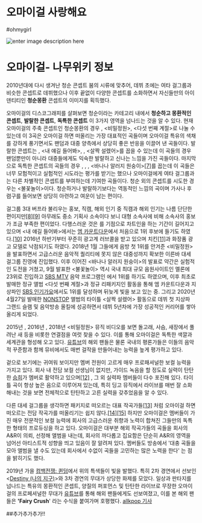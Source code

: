 # 오마이걸 사랑해요



#ohmygirl

![enter image description here](https://ww.namu.la/s/5dea38529d550aa394595ecb89633700ba812699bf300723b556dcf6f78ccc10a40d809073cc06dccc28f6e3a4a5249ddc00ea4f07569b9131a1732c7ec8691e5478df8a22f764e321daea5db8eeb7f4f0c8b6148b8ab1ccaddf8a759d5ffc303a6a821cc6eb57a12d9e6837f7aa4984)

# 오마이걸- 나무위키 정보

2010년대에 다시 생겨난 청순 콘셉트 붐의 시류에 맞추어, 데뷔 초에는 여타 걸그룹과 비슷한 콘셉트로 데뷔했으나 이후 끝없이 다양한 콘셉트를 소화하면서 자신들만의 아이덴티티인 **청순몽환** 콘셉트의 이미지를 획득했다.  

오마이걸의 디스코그래피를 살펴보면 청순이라는 카테고리 내에서 **청순하고 몽환적인 콘셉트**, **발랄한 콘셉트**, **독특한 콘셉트** 이 3가지 영역을 넘나드는 것을 알 수 있다. 현재 오마이걸의 주축 콘셉트인 청순몽환의 경우 <CLOSER>, <비밀정원>, <다섯 번째 계절>로 나눌 수 있는데 이 3곡은 오마이걸 하면 떠올리는 가장 대표적인 곡들이며 오마이걸 특유의 색채를 강하게 풍기면서도 팬덤과 대중 양측에서 상당히 좋은 반응을 이끌어 낸 곡들이다. 발랄한 콘셉트는 <CUPID>, <내 얘길 들어봐>, <BUNGEE>, <살짝 설렜어>를 꼽을 수 있는데 이 곡들의 경우 팬덤뿐만이 아니라 대중들에게도 익숙한 발랄하고 신나는 느낌을 가진 곡들이다. 마지막으로 독특한 콘셉트의 곡들의 경우 <LIAR LIAR>, <WINDY DAY>, <Coloring Book>, <바나나 알러지 원숭이>[[7]](https://namu.wiki/w/%EC%98%A4%EB%A7%88%EC%9D%B4%EA%B1%B8#fn-7)를 꼽는데 이 곡들은 너무 모험적이고 실험적인 시도라는 평가를 받기는 했으나 오마이걸에게 여타 걸그룹과는 다른 차별적인 콘셉트를 부여하는데 기여한 곡들이다. 청순 외의 콘셉트를 시도한 경우는 <불꽃놀이>이다. 청순하거나 발랄하기보다는 역동적인 느낌의 곡이며 가사나 후렴구를 들어보면 상당히 아련하고 여운이 남는 편이다.  

걸그룹 3대 버프라 불리우는 홍보, 직캠, 해외 인기 중 직캠과 해외 인기는 나름 단단한 편이지만[[8]](https://namu.wiki/w/%EC%98%A4%EB%A7%88%EC%9D%B4%EA%B1%B8#fn-8)[[9]](https://namu.wiki/w/%EC%98%A4%EB%A7%88%EC%9D%B4%EA%B1%B8#fn-9) 아무래도 중소 기획사 소속이다 보니 대형 소속사에 비해 소속사의 홍보가 조금 부족한 편이었다. 다행스러운 것은 <WINDY DAY>를 기점으로 차트인을 하는 기간이 길어지고 있으며 <내 얘길 들어봐>에서는 [엠 카운트다운](https://namu.wiki/w/%EC%97%A0%20%EC%B9%B4%EC%9A%B4%ED%8A%B8%EB%8B%A4%EC%9A%B4 "엠 카운트다운")에서 처음으로 1위 후보에 들기도 하였다.[[10]](https://namu.wiki/w/%EC%98%A4%EB%A7%88%EC%9D%B4%EA%B1%B8#fn-10) 2016년 하반기부터 꾸준히 광고계 러브콜을 받고 있으며 치킨[[11]](https://namu.wiki/w/%EC%98%A4%EB%A7%88%EC%9D%B4%EA%B1%B8#fn-11)과 화장품 광고 모델로 낙점되기도 하였다. 2018년 1월 그들에게 음방 첫 1위를 안겨준 <비밀정원>을 발표하면서 고급스러운 음악적 퀄리티에 못지 않은 대중성까지 확보한 이른바 대세 걸그룹 진영에 진입했다. 이후 이어진 <바나나 알러지 원숭이>의 발표로 약간은 실험적인 도전을 거쳤고, 9월 발표한 <불꽃놀이> 역시 국내 최대 규모 음원사이트인 멜론에 23위로 진입하고 [SBS MTV](https://namu.wiki/w/SBS%20MTV "SBS MTV") 음악 프로그램인 <THE SHOW> 에서 1위를 하기도 하였으며, 이후 최초로 발매한 정규 앨범 <다섯 번째 계절>과 정규 리패키지인 <BUNGEE> 활동을 통해 엠 카운트다운과 지상파인 [SBS 인기가요](https://namu.wiki/w/SBS%20%EC%9D%B8%EA%B8%B0%EA%B0%80%EC%9A%94 "SBS 인기가요")에서도 1위를 달성하며 뒤늦게 빛을 보고 있는 중. 그리고 2020년 4월27일 발매한 [NONSTOP](https://namu.wiki/w/NONSTOP "NONSTOP") 앨범의 타이틀 <살짝 설렜어> 활동으로 데뷔 첫 지상파 그랜드 슬램 및 음악방송 올킬에 성공하면서 데뷔 5년차에 가장 성공적인 커리어를 쌓아올리게 되었다.  

2015년 <CLOSER>, 2016년 <WINDY DAY>, 2018년 <비밀정원> 뮤직 비디오를 보면 돌고래, 사슴, 새장에서 풀려난 새 등을 비롯한 연결점을 여럿 찾을 수 있다. 이를 통해 오마이걸은 독특한 색깔과 세계관을 형성해 오고 있다. [유튜브](https://namu.wiki/w/%EC%9C%A0%ED%8A%9C%EB%B8%8C "유튜브")의 해외 팬들은 물론 국내의 평론가들은 이들의 음악적 꾸준함과 함께 뮤비에서도 매번 걸작을 만들어내는 능력을 높게 평가하고 있다.  

겉으로 보기에는 귀여워 보이지만 멤버 전원이 고르게 매우 프로패셔널한 보컬 능력을 가지고 있다. 회사 내 전담 보컬 선생님이 없지만, 가이드 녹음을 할 정도로 실력이 탄탄한 [승희](https://namu.wiki/w/%EC%8A%B9%ED%9D%AC "승희")가 멤버로 활약하고 있으며[[12]](https://namu.wiki/w/%EC%98%A4%EB%A7%88%EC%9D%B4%EA%B1%B8#fn-12) , 그 외 실력파 멤버들이 다수 포진해 있다. 타이틀 곡이 항상 높은 음으로 이루어져 있는데, 특히 딩고 뮤직에서 라이브를 매번 잘 소화해내는 것을 보면 전체적으로 탄탄하고 고른 실력을 갖추었음을 알 수 있다.  

다른 대세 걸그룹을 생각하면 패키지로 떠오르는 대표 작곡가들[[13]](https://namu.wiki/w/%EC%98%A4%EB%A7%88%EC%9D%B4%EA%B1%B8#fn-13) 처럼 오마이걸 하면 떠오르는 전담 작곡가를 떠올리기는 쉽지 않다.[[14]](https://namu.wiki/w/%EC%98%A4%EB%A7%88%EC%9D%B4%EA%B1%B8#fn-14)[[15]](https://namu.wiki/w/%EC%98%A4%EB%A7%88%EC%9D%B4%EA%B1%B8#fn-15) 하지만 오마이걸은 멤버들이 가진 매우 전문적인 보컬 능력에 회사의 고급스러운 취향과 노력이 합쳐진 그들만의 독특한 형태의 프로듀싱을 하고 있다. 오마이걸은 대부분 해외 작곡가들의 곡들을 회사의 A&R이 의뢰, 선정해 앨범을 내는데, 회사의 까다롭고 집요함은 단순히 A&R의 영역을 넘어선 아티스트적 성향을 띄고 있음이 잘 알려져 있다. 멤버들도 방송에서 '대충 곡들을 모아 앨범을 낼 수도 있는데 회사에서 수없이 곡들을 고민하는 많은 노력을 한다' 는 점을 밝히기도 했다.  

2019년 가을 [컴백전쟁: 퀸덤](https://namu.wiki/w/%EC%BB%B4%EB%B0%B1%EC%A0%84%EC%9F%81:%20%ED%80%B8%EB%8D%A4 "컴백전쟁: 퀸덤")에서 위의 특색들이 빛을 발했다. 특히 2차 경연에서 선보인 <[Destiny (나의 지구)](https://namu.wiki/w/Destiny%20(%EB%82%98%EC%9D%98%20%EC%A7%80%EA%B5%AC) "Destiny (나의 지구)")>와 3차 경연의 <Twilight> 무대가 상당한 화제를 모았다. 일상과 판타지를 넘나드는 특유의 몽환적인 콘셉트, 양질의 퍼포먼스 및 탄탄한 라이브로 무장한 오마이걸의 프로페셔널한 무대가 [유튜브](https://namu.wiki/w/%EC%9C%A0%ED%8A%9C%EB%B8%8C "유튜브")를 통해 해외 팬들에게도 선보여졌고, 이를 본 해외 팬들은 **'Fairy Crush**' 라는 수식을 붙여가며 호평했다. [allkpop 기사](https://www.allkpop.com/article/2019/09/oh-my-girl-brings-out-the-fairy-crush-concept-with-their-rendition-of-lovelyz-destiny "https://www.allkpop.com/article/2019/09/oh-my-girl-brings-out-the-fairy-crush-concept-with-their-rendition-of-lovelyz-destiny")


##추가추가추가!!